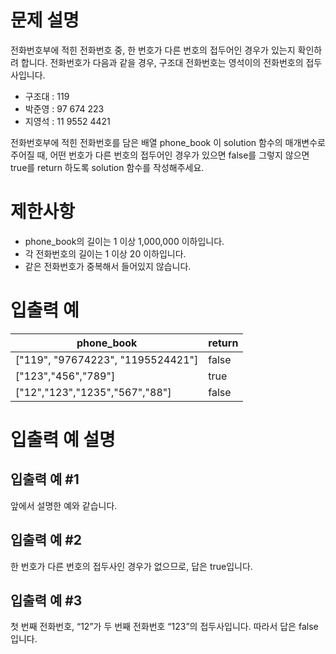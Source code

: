 # 문제 설명

전화번호부에 적힌 전화번호 중, 한 번호가 다른 번호의 접두어인 경우가 있는지 확인하려 합니다.
전화번호가 다음과 같을 경우, 구조대 전화번호는 영석이의 전화번호의 접두사입니다.

- 구조대 : 119
- 박준영 : 97 674 223
- 지영석 : 11 9552 4421

전화번호부에 적힌 전화번호를 담은 배열 phone_book 이 solution 함수의 매개변수로 주어질 때, 어떤 번호가 다른 번호의 접두어인 경우가 있으면 false를 그렇지 않으면 true를 return 하도록 solution 함수를 작성해주세요.

# 제한사항

- phone_book의 길이는 1 이상 1,000,000 이하입니다.
- 각 전화번호의 길이는 1 이상 20 이하입니다.
- 같은 전화번호가 중복해서 들어있지 않습니다.

# 입출력 예

|phone_book|return|
|---|---|
|["119", "97674223", "1195524421"]|false|
|["123","456","789"]|true|
|["12","123","1235","567","88"]|false|




# 입출력 예 설명
## 입출력 예 #1
앞에서 설명한 예와 같습니다.

## 입출력 예 #2
한 번호가 다른 번호의 접두사인 경우가 없으므로, 답은 true입니다.

## 입출력 예 #3
첫 번째 전화번호, “12”가 두 번째 전화번호 “123”의 접두사입니다. 따라서 답은 false입니다.